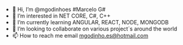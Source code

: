 - 👋 Hi, I’m @mgodinhoes #Marcelo G#
- 👀 I’m interested in NET CORE, C#, C++
- 🌱 I’m currently learning ANGULAR, REACT, NODE, MONGODB
- 💞️ I’m looking to collaborate on various project´s around the world
- 📫 How to reach me email mgodinho.es@hotmail.com

<!---
mgodinhoes/mgodinhoes is a ✨ special ✨ repository because its `README.md` (this file) appears on your GitHub profile.
You can click the Preview link to take a look at your changes.
--->
